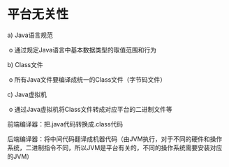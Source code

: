 # 平台无关性

a)       Java语言规范

​			o    通过规定Java语言中基本数据类型的取值范围和行为

b)       Class文件

​			o    所有Java文件要编译成统一的Class文件（字节码文件）

c)       Java虚拟机

​			o    通过Java虚拟机将Class文件转成对应平台的二进制文件等

前端编译器：把.java代码转换成.class代码

后端编译器：将中间代码翻译成机器代码（由JVM执行，对于不同的硬件和操作系统，二进制指令不同，所以JVM是平台有关的，不同的操作系统需要安装对应的JVM）